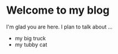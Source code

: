 # Welcome to my blog

I'm glad you are here. I plan to talk about ...

- my big truck
- my tubby cat

